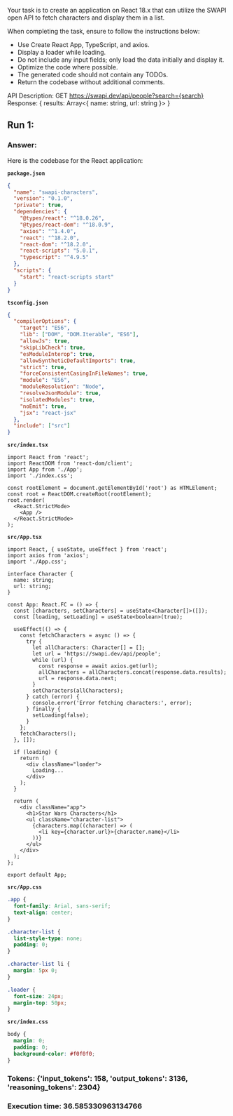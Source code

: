 Your task is to create an application on React 18.x that can utilize the SWAPI open API to fetch characters and display them in a list.

When completing the task, ensure to follow the instructions below:
- Use Create React App, TypeScript, and axios.
- Display a loader while loading.
- Do not include any input fields; only load the data initially and display it.
- Optimize the code where possible.
- The generated code should not contain any TODOs.
- Return the codebase without additional comments.

API Description:
GET https://swapi.dev/api/people?search={search}
Response:
{ results: Array<{ name: string, url: string }> }

## Run 1:
### Answer:
Here is the codebase for the React application:

**`package.json`**

```json
{
  "name": "swapi-characters",
  "version": "0.1.0",
  "private": true,
  "dependencies": {
    "@types/react": "^18.0.26",
    "@types/react-dom": "^18.0.9",
    "axios": "^1.4.0",
    "react": "^18.2.0",
    "react-dom": "^18.2.0",
    "react-scripts": "5.0.1",
    "typescript": "^4.9.5"
  },
  "scripts": {
    "start": "react-scripts start"
  }
}
```

**`tsconfig.json`**

```json
{
  "compilerOptions": {
    "target": "ES6",
    "lib": ["DOM", "DOM.Iterable", "ES6"],
    "allowJs": true,
    "skipLibCheck": true,
    "esModuleInterop": true,
    "allowSyntheticDefaultImports": true,
    "strict": true,
    "forceConsistentCasingInFileNames": true,
    "module": "ES6",
    "moduleResolution": "Node",
    "resolveJsonModule": true,
    "isolatedModules": true,
    "noEmit": true,
    "jsx": "react-jsx"
  },
  "include": ["src"]
}
```

**`src/index.tsx`**

```tsx
import React from 'react';
import ReactDOM from 'react-dom/client';
import App from './App';
import './index.css';

const rootElement = document.getElementById('root') as HTMLElement;
const root = ReactDOM.createRoot(rootElement);
root.render(
  <React.StrictMode>
    <App />
  </React.StrictMode>
);
```

**`src/App.tsx`**

```tsx
import React, { useState, useEffect } from 'react';
import axios from 'axios';
import './App.css';

interface Character {
  name: string;
  url: string;
}

const App: React.FC = () => {
  const [characters, setCharacters] = useState<Character[]>([]);
  const [loading, setLoading] = useState<boolean>(true);

  useEffect(() => {
    const fetchCharacters = async () => {
      try {
        let allCharacters: Character[] = [];
        let url = 'https://swapi.dev/api/people';
        while (url) {
          const response = await axios.get(url);
          allCharacters = allCharacters.concat(response.data.results);
          url = response.data.next;
        }
        setCharacters(allCharacters);
      } catch (error) {
        console.error('Error fetching characters:', error);
      } finally {
        setLoading(false);
      }
    };
    fetchCharacters();
  }, []);

  if (loading) {
    return (
      <div className="loader">
        Loading...
      </div>
    );
  }

  return (
    <div className="app">
      <h1>Star Wars Characters</h1>
      <ul className="character-list">
        {characters.map((character) => (
          <li key={character.url}>{character.name}</li>
        ))}
      </ul>
    </div>
  );
};

export default App;
```

**`src/App.css`**

```css
.app {
  font-family: Arial, sans-serif;
  text-align: center;
}

.character-list {
  list-style-type: none;
  padding: 0;
}

.character-list li {
  margin: 5px 0;
}

.loader {
  font-size: 24px;
  margin-top: 50px;
}
```

**`src/index.css`**

```css
body {
  margin: 0;
  padding: 0;
  background-color: #f0f0f0;
}
```

### Tokens: {'input_tokens': 158, 'output_tokens': 3136, 'reasoning_tokens': 2304}
### Execution time: 36.585330963134766
